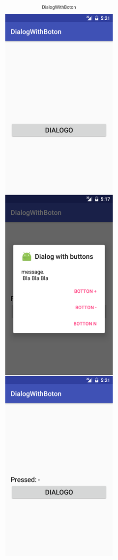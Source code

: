 
<p align="center">DialogWithBoton</p>
 
 <p align="center">
   <img src="https://github.com/Enschrogelio/DialogWithBoton/blob/master/example%20view%201.png?raw=true" width="350"/>
   <img src="https://github.com/Enschrogelio/DialogWithBoton/blob/master/example%20view%202.png?raw=true" width="350"/>
   <img src="https://github.com/Enschrogelio/DialogWithBoton/blob/master/example%20view%203.png?raw=true" width="350"/>
 </p>

